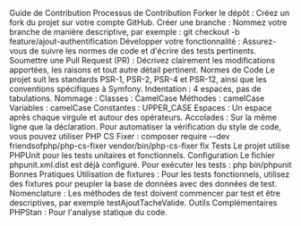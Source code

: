 Guide de Contribution
Processus de Contribution
Forker le dépôt : Créez un fork du projet sur votre compte GitHub.
Créer une branche : Nommez votre branche de manière descriptive, par exemple :
git checkout -b feature/ajout-authentification
Développer votre fonctionnalité : Assurez-vous de suivre les normes de code et d'écrire des tests pertinents.
Soumettre une Pull Request (PR) : Décrivez clairement les modifications apportées, les raisons et tout autre détail pertinent.
Normes de Code
Le projet suit les standards PSR-1, PSR-2, PSR-4 et PSR-12, ainsi que les conventions spécifiques à Symfony.
Indentation : 4 espaces, pas de tabulations.
Nommage :
Classes : CamelCase
Méthodes : camelCase
Variables : camelCase
Constantes : UPPER_CASE
Espaces : Un espace après chaque virgule et autour des opérateurs.
Accolades : Sur la même ligne que la déclaration.
Pour automatiser la vérification du style de code, vous pouvez utiliser PHP CS Fixer :
composer require --dev friendsofphp/php-cs-fixer
vendor/bin/php-cs-fixer fix
Tests
Le projet utilise PHPUnit pour les tests unitaires et fonctionnels.
Configuration
Le fichier phpunit.xml.dist est déjà configuré. Pour exécuter les tests :
php bin/phpunit
Bonnes Pratiques
Utilisation de fixtures : Pour les tests fonctionnels, utilisez des fixtures pour peupler la base de données avec des données de test.
Nomenclature : Les méthodes de test doivent commencer par test et être descriptives, par exemple testAjoutTacheValide.
Outils Complémentaires
PHPStan : Pour l'analyse statique du code.
